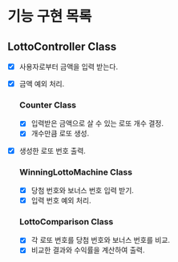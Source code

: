 # 기능 구현 목록

## LottoController Class

- [x] 사용자로부터 금액을 입력 받는다.
- [x] 금액 예외 처리.

  ### Counter Class

  - [x] 입력받은 금액으로 살 수 있는 로또 개수 결정.
  - [x] 개수만큼 로또 생성.

- [x] 생성한 로또 번호 출력.

  ### WinningLottoMachine Class

  - [x] 당첨 번호와 보너스 번호 입력 받기.
  - [x] 입력 번호 예외 처리.

  ### LottoComparison Class

  - [x] 각 로또 번호를 당첨 번호와 보너스 번호를 비교.
  - [x] 비교한 결과와 수익률을 계산하여 출력.
